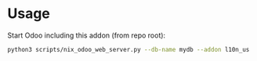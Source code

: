# Usage

Start Odoo including this addon (from repo root):

```bash
python3 scripts/nix_odoo_web_server.py --db-name mydb --addon l10n_us
```
